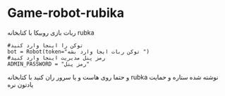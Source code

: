 # Game-robot-rubika
ربات بازی روبیکا با کتابخانه rubka  


```
#توکن را اینجا وارد کنید
bot = Robot(token="توکن ربات ایجا وارد بشه ")
#رمز پنل مدیریت اینجا وارد کنید
ADMIN_PASSWORD = "رمز پنل"
```

 

 و حتما روی هاست و یا سرور ران کنید
 با کتابخانه rubka نوشته شده
ستاره و حمایت یادتون نره
